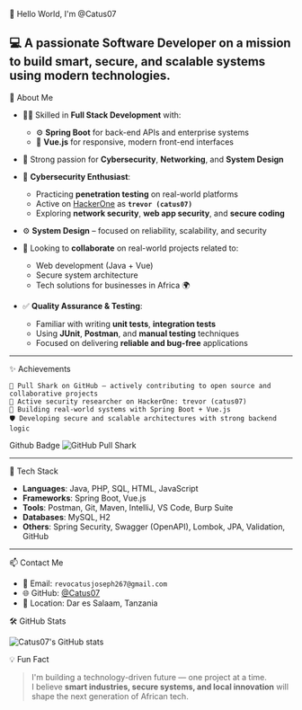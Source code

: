 👋 Hello World, I'm @Catus07

💻 A passionate Software Developer on a mission to build smart, secure, and scalable systems using modern technologies.
---
🚀 About Me

- 👨‍💻 Skilled in **Full Stack Development** with:
  - ⚙️ **Spring Boot** for back-end APIs and enterprise systems  
  - 🎨 **Vue.js** for responsive, modern front-end interfaces

- 🔐 Strong passion for **Cybersecurity**, **Networking**, and **System Design**


- 🔐 **Cybersecurity Enthusiast**:
  - Practicing **penetration testing** on real-world platforms  
  - Active on [HackerOne](https://hackerone.com/) as **`trevor (catus07)`**  
  - Exploring **network security**, **web app security**, and **secure coding**

- ⚙️ **System Design** – focused on reliability, scalability, and security

- 🤝 Looking to **collaborate** on real-world projects related to:
  - Web development (Java + Vue)
  - Secure system architecture
  - Tech solutions for businesses in Africa 🌍


- ✅ **Quality Assurance & Testing**:
  - Familiar with writing **unit tests**, **integration tests**
  - Using **JUnit**, **Postman**, and **manual testing** techniques
  - Focused on delivering **reliable and bug-free** applications

---    

✨ Achievements

    🦈 Pull Shark on GitHub — actively contributing to open source and collaborative projects
    👾 Active security researcher on HackerOne: trevor (catus07)
    💪 Building real-world systems with Spring Boot + Vue.js
    🛡️ Developing secure and scalable architectures with strong backend logic
    
Github Badge
![GitHub Pull Shark](https://img.shields.io/badge/Pull%20Shark-%F0%9F%A6%88-blue?style=for-the-badge)


---
 🧰 Tech Stack

- **Languages**: Java, PHP, SQL, HTML, JavaScript  
- **Frameworks**: Spring Boot, Vue.js  
- **Tools**: Postman, Git, Maven, IntelliJ, VS Code, Burp Suite  
- **Databases**: MySQL, H2  
- **Others**: Spring Security, Swagger (OpenAPI), Lombok, JPA, Validation, GitHub

---

📫 Contact Me

- 📧 Email: `revocatusjoseph267@gmail.com`  
- 🌐 GitHub: [@Catus07](https://github.com/Catus07)  
- 📍 Location: Dar es Salaam, Tanzania

 🛠️ GitHub Stats

![Catus07's GitHub stats](https://github-readme-stats.vercel.app/api?username=Catus07&show_icons=true&theme=radical)


 💡 Fun Fact

> I'm building a technology-driven future — one project at a time.  
> I believe **smart industries, secure systems, and local innovation** will shape the next generation of African tech.
